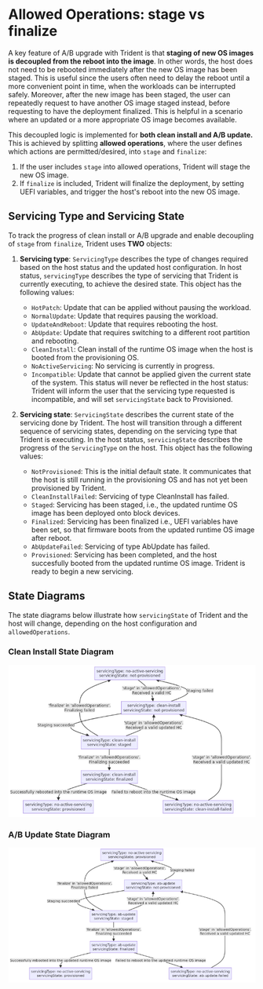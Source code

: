 # Allowed Operations: stage vs finalize

A key feature of A/B upgrade with Trident is that **staging of new OS images**
**is decoupled from the reboot into the image**. In other words, the host does
not need to be rebooted immediately after the new OS image has been staged.
This is useful since the users often need to delay the reboot until a more
convenient point in time, when the workloads can be interrupted safely.
Moreover, after the new image has been staged, the user can repeatedly request
to have another OS image staged instead, before requesting to have the
deployment finalized. This is helpful in a scenario where an updated or a more
appropriate OS image becomes available.

This decoupled logic is implemented for **both clean install and A/B update.**
This is achieved by splitting **allowed operations**, where the user defines which
actions are permitted/desired, into `stage` and `finalize`:

1. If the user includes `stage` into allowed operations, Trident will
stage the new OS image.
2. If `finalize` is included, Trident will finalize the deployment,
by setting UEFI variables, and trigger the host's reboot into the new OS image.

## Servicing Type and Servicing State

To track the progress of clean install or A/B upgrade and enable decoupling of
`stage` from `finalize`, Trident uses **TWO** objects:

1. **Servicing type**: `ServicingType` describes the type of changes required
based on the host status and the updated host configuration. In host status,
`servicingType` describes the type of servicing that Trident is currently
executing, to achieve the desired state. This object has the following values:

   - `HotPatch`: Update that can be applied without pausing the workload.
   - `NormalUpdate`: Update that requires pausing the workload.
   - `UpdateAndReboot`: Update that requires rebooting the host.
   - `AbUpdate`:  Update that requires switching to a different root partition
   and rebooting.
   - `CleanInstall`: Clean install of the runtime OS image when the host is
   booted from the provisioning OS.
   - `NoActiveServicing`: No servicing is currently in progress.
   - `Incompatible`: Update that cannot be applied given the current state of the
   system. This status will never be reflected in the host status: Trident will
   inform the user that the servicing type requested is incompatible, and will set
   `servicingState` back to Provisioned.

2. **Servicing state**: `ServicingState` describes the current state of the
servicing done by Trident. The host will transition through a different
sequence of servicing states, depending on the servicing type that Trident is
executing. In the host status, `servicingState` describes the progress of the
`ServicingType` on the host. This object has the following values:

   - `NotProvisioned`: This is the initial default state. It communicates that
   the host is still running in the provisioning OS and has not yet been
   provisioned by Trident.
   - `CleanInstallFailed`: Servicing of type CleanInstall has failed.
   - `Staged`: Servicing has been staged, i.e., the updated runtime OS image has
   been deployed onto block devices.
   - `Finalized`: Servicing has been finalized i.e., UEFI variables have been set,
   so that firmware boots from the updated runtime OS image after reboot.
   - `AbUpdateFailed`: Servicing of type AbUpdate has failed.
   - `Provisioned`: Servicing has been completed, and the host succesfully booted
   from the updated runtime OS image. Trident is ready to begin a new servicing.

## State Diagrams

The state diagrams below illustrate how `servicingState` of Trident and the
host will change, depending on the host configuration and `allowedOperations`.

### Clean Install State Diagram

![CleanInstall](diagrams/state-diagrams/clean-install.png)

### A/B Update State Diagram

![AbUpdate](diagrams/state-diagrams/ab-update.png)
